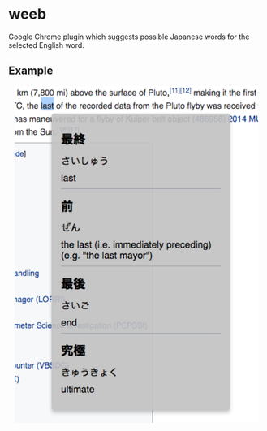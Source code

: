 # weeb

Google Chrome plugin which suggests possible Japanese words for the selected English word.

## Example
<p align="center">
    <img src="Screenshots/example.png" width="480"/>
</p>

